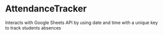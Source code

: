 # AttendanceTracker
Interacts with Google Sheets API by using date and time with a unique key to track students absences
